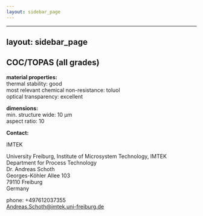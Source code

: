 ```yaml
---
layout: sidebar_page
---
```


---
layout: sidebar_page
---

## COC/TOPAS (all grades)

__material properties:__  	
thermal stability:	good  
most relevant chemical non-resistance:	toluol   
optical transparency:	excellent
	

__dimensions:__  	
min. structure wide:	10 µm  
aspect ratio:	10
<!--break-->
__Contact:__

IMTEK

University Freiburg, Institute of Microsystem Technology, IMTEK  
Department for Process Technology  
Dr. Andreas Schoth  
Georges-Köhler Allee 103  
79110 Freiburg  
Germany  

phone: +497612037355  
Andreas.Schoth@imtek.uni-freiburg.de